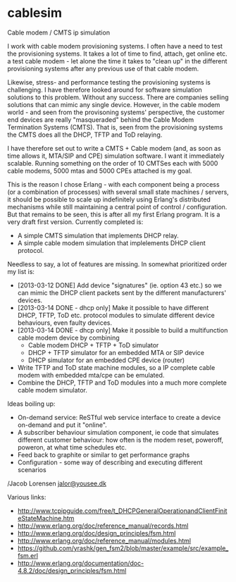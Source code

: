 cablesim
========

Cable modem / CMTS ip simulation

I work with cable modem provisioning systems. I often have a need to test the 
provisioning systems. It takes a lot of time to find, attach, get online etc.
a test cable modem - let alone the time it takes to "clean up" in the 
different provisioning systems after any previous use of that cable modem.

Likewise, stress- and performance testing the provisioning systems is challenging.
I have therefore looked around for software simulation solutions to this problem.
Without any success. There are companies selling solutions that can mimic any
single device. However, in the cable modem world - and seen from the provisoning
systems' perspective, the customer end devices are really "masqueraded" behind
the Cable Modem Termination Systems (CMTS). That is, seen from the provisioning
systems the CMTS does all the DHCP, TFTP and ToD relaying. 

I have therefore set out to write a CMTS + Cable modem (and, as soon as time allows
it, MTA/SIP and CPE) simulation software. I want it immediately scalable. Running
something on the order of 10 CMTSes each with 5000 cable modems, 5000 mtas and
5000 CPEs attached is my goal.

This is the reason I chose Erlang - with each component being a process (or a combination
of processes) with several small state machines / servers, it should be possible to
scale up indefinitely using Erlang's distributed mechanisms while still maintaining
a central point of control / configuration. But that remains to be seen, this is after
all my first Erlang program. It is a very draft first version. Currently completed is:

- A simple CMTS simulation that implements DHCP relay.
- A simple cable modem simulation that implelements DHCP client protocol.

Needless to say, a lot of features are missing. In somewhat prioritized order my list is:

- [2013-03-12 DONE] Add device "signatures" (ie. option 43 etc.) so we can mimic the DHCP client packets sent
  by the different manufacturers' devices.
- [2013-03-14 DONE - dhcp only] Make it possible to have different DHCP, TFTP, ToD etc. protocol modules
   to simulate different device behaviours, even faulty devices.
- [2013-03-14 DONE - dhcp only] Make it possible to build a multifunction cable modem device by combining
   - Cable modem DHCP + TFTP + ToD simulator
   - DHCP + TFTP simulator for an embedded MTA or SIP device
   - DHCP simulator for an embedded CPE device (router)
- Write TFTP and ToD state machine modules, so a IP complete cable modem with embedded mta/cpe can
  be emulated.
- Combine the DHCP, TFTP and ToD modules into a much more complete cable modem simulator.

Ideas boiling up:
- On-demand service: ReSTful web service interface to create a device on-demand and 
  put it "online".
- A subscriber behaviour simulation component, ie code that simulates different 
  customer behaviour: how often is the modem reset, poweroff, poweron, at what time 
  schedules etc.
- Feed back to graphite or similar to get performance graphs
- Configuration - some way of describing and executing different scenarios

/Jacob Lorensen
<jalor@yousee.dk>

Various links:
- http://www.tcpipguide.com/free/t_DHCPGeneralOperationandClientFiniteStateMachine.htm
- http://www.erlang.org/doc/reference_manual/records.html
- http://www.erlang.org/doc/design_principles/fsm.html
- http://www.erlang.org/doc/reference_manual/modules.html
- https://github.com/yrashk/gen_fsm2/blob/master/example/src/example_fsm.erl
- http://www.erlang.org/documentation/doc-4.8.2/doc/design_principles/fsm.html
